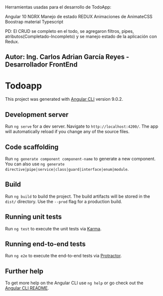 Herramientas usadas para el desarrollo de TodoApp:

Angular 10
NGRX
Manejo de estado REDUX
Animaciones de AnimateCSS
Boostrap material
Typescript


PD: El CRUD se completo en el todo, se agregaron filtros, pipes, atributos(Completado-Incompleto) y se 
manejo estado de la aplicación con Redux.


Autor: Ing. Carlos Adrian García Reyes - Desarrollador FrontEnd
--------------------------------------------------------------------

# Todoapp

This project was generated with [Angular CLI](https://github.com/angular/angular-cli) version 9.0.2.

## Development server

Run `ng serve` for a dev server. Navigate to `http://localhost:4200/`. The app will automatically reload if you change any of the source files.

## Code scaffolding

Run `ng generate component component-name` to generate a new component. You can also use `ng generate directive|pipe|service|class|guard|interface|enum|module`.

## Build

Run `ng build` to build the project. The build artifacts will be stored in the `dist/` directory. Use the `--prod` flag for a production build.

## Running unit tests

Run `ng test` to execute the unit tests via [Karma](https://karma-runner.github.io).

## Running end-to-end tests

Run `ng e2e` to execute the end-to-end tests via [Protractor](http://www.protractortest.org/).

## Further help

To get more help on the Angular CLI use `ng help` or go check out the [Angular CLI README](https://github.com/angular/angular-cli/blob/master/README.md).
